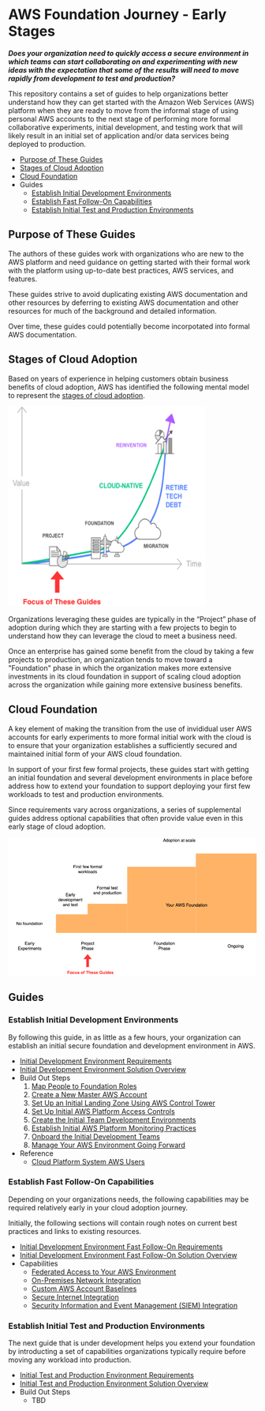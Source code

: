 # AWS Foundation Journey - Early Stages

***Does your organization need to quickly access a secure environment in which teams can start collaborating on and experimenting with new ideas with the expectation that some of the results will need to move rapidly from development to test and production?***

This repository contains a set of guides to help organizations better understand how they can get started with the Amazon Web Services (AWS) platform when they are ready to move from the informal stage of using personal AWS accounts to the next stage of performing more formal collaborative experiments, initial development, and testing work that will likely result in an initial set of application and/or data services being deployed to production. 

* [Purpose of These Guides](#purpose-of-these-guides)
* [Stages of Cloud Adoption](#stages-of-cloud-adoption)
* [Cloud Foundation](#cloud-foundation)
* Guides
  * [Establish Initial Development Environments](#establish-initial-development-environments)
  * [Establish Fast Follow-On Capabilities](#establish-fast-follow-on-capabilities)
  * [Establish Initial Test and Production Environments](#establish-initial-test-and-production-environments)

## Purpose of These Guides

The authors of these guides work with organizations who are new to the AWS platform and need guidance on getting started with their formal work with the platform using up-to-date best practices, AWS services, and features. 

These guides strive to avoid duplicating existing AWS documentation and other resources by deferring to existing AWS documentation and other resources for much of the background and detailed information. 

Over time, these guides could potentially become incorpotated into formal AWS documentation.

## Stages of Cloud Adoption

Based on years of experience in helping customers obtain business benefits of cloud adoption, AWS has identified the following mental model to represent the [stages of cloud adoption](https://aws.amazon.com/blogs/enterprise-strategy/the-journey-toward-cloud-first-the-stages-of-adoption/).  

<img src="images/cloud-adoption-framework.png" alt="Cloud Adoption Framework" width="400"/>

Organizations leveraging these guides are typically in the “Project” phase of adoption during which they are starting with a few projects to begin to understand how they can leverage the cloud to meet a business need. 

Once an enterprise has gained some benefit from the cloud by taking a few projects to production, an organization tends to move toward a "Foundation" phase in which the organization makes more extensive investments in its cloud foundation in support of scaling cloud adoption across the organization while gaining more extensive business benefits. 

## Cloud Foundation

A key element of making the transition from the use of invididual user AWS accounts for early experiments to more formal initial work with the cloud is to ensure that your organization establishes a sufficiently secured and maintained initial form of your AWS cloud foundation.

In support of your first few formal projects, these guides start with getting an initial foundation and several development environments in place before address how to extend your foundation to support deploying your first few workloads to test and production environments. 

Since requirements vary across organizations, a series of supplemental guides address optional capabilities that often provide value even in this early stage of cloud adoption.

<img src="images/foundation.png" alt="Cloud Foundation" width="700"/>

## Guides

### Establish Initial Development Environments

By following this guide, in as little as a few hours, your organization can establish an initial secure foundation and development environment in AWS.

* [Initial Development Environment Requirements](1-dev-environments/1-1-requirements.md)
* [Initial Development Environment Solution Overview](1-dev-environments/1-2-solution.md)
* Build Out Steps
  1. [Map People to Foundation Roles](1-dev-environments/2-1-map-people-to-foundation-roles.md)
  2. [Create a New Master AWS Account](1-dev-environments/2-2-create-master-aws-account.md)
  3. [Set Up an Initial Landing Zone Using AWS Control Tower](1-dev-environments/2-3-set-up-landing-zone.md)
  4. [Set Up Initial AWS Platform Access Controls](1-dev-environments/2-4-set-up-aws-platform-access-controls.md)
  5. [Create the Initial Team Development Environments](1-dev-environments/2-5-create-team-dev-environments.md)
  6. [Establish Initial AWS Platform Monitoring Practices](1-dev-environments/2-6-initial-aws-platform-monitoring.md)
  7. [Onboard the Initial Development Teams](1-dev-environments/2-7-onboard-dev-teams.md)
  8. [Manage Your AWS Environment Going Forward](1-dev-environments/2-8-manage-aws-environment.md)
* Reference
  * [Cloud Platform System AWS Users](1-dev-environments/3-1-cloud-platform-system-users.md)


### Establish Fast Follow-On Capabilities

Depending on your organizations needs, the following capabilities may be required relatively early in your cloud adoption journey.

Initially, the following sections will contain rough notes on current best practices and links to existing resources.

* [Initial Development Environment Fast Follow-On Requirements](2-fast-follow-on/1-1-requirements.md)
* [Initial Development Environment Fast Follow-On Solution Overview](2-fast-follow-on/1-2-solution.md)
* Capabilities
  * [Federated Access to Your AWS Environment](2-fast-follow-on/2-1-federated-access-to-aws.md)
  * [On-Premises Network Integration](2-fast-follow-on/2-2-on-premises-network-integration.md)
  * [Custom AWS Account Baselines](2-fast-follow-on/2-3-custom-account-baselines.md)
  * [Secure Internet Integration](2-fast-follow-on/2-4-secure-internet-integration.md)
  * [Security Information and Event Management (SIEM) Integration](2-fast-follow-on/2-5-siem-integration.md)

### Establish Initial Test and Production Environments

The next guide that is under development helps you extend your foundation by introducting a set of capabilities organizations typically require before moving any workload into production.

* [Initial Test and Production Environment Requirements](3-test-production/1-1-requirements.md)
* [Initial Test and Production Environment Solution Overview](3-test-production/1-2-solution.md)
* Build Out Steps
  * TBD
